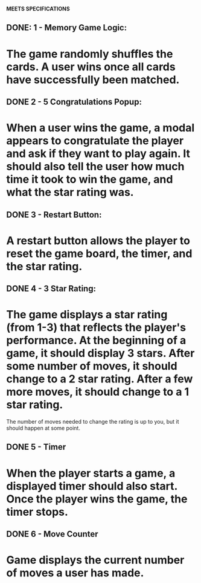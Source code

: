 **MEETS SPECIFICATIONS**
## DONE: 1 - Memory Game Logic:
# The game randomly shuffles the cards. A user wins once all cards have successfully been matched.

## DONE 2 - 5 Congratulations Popup:
# When a user wins the game, a modal appears to congratulate the player and ask if they want to play again. It should also tell the user how much time it took to win the game, and what the star rating was.

## DONE 3 - Restart Button:
# A restart button allows the player to reset the game board, the timer, and the star rating.

## DONE 4 - 3 Star Rating:
# The game displays a star rating (from 1-3) that reflects the player's performance. At the beginning of a game, it should display 3 stars. After some number of moves, it should change to a 2 star rating. After a few more moves, it should change to a 1 star rating.

The number of moves needed to change the rating is up to you, but it should happen at some point.

## DONE 5 - Timer
# When the player starts a game, a displayed timer should also start. Once the player wins the game, the timer stops.

## DONE 6 - Move Counter
# Game displays the current number of moves a user has made.